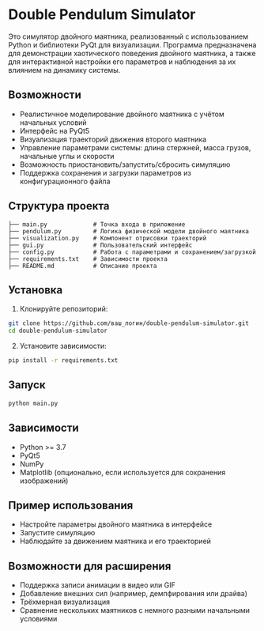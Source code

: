 # Double Pendulum Simulator

Это симулятор двойного маятника, реализованный с использованием Python и библиотеки PyQt для визуализации. Программа предназначена для демонстрации хаотического поведения двойного маятника, а также для интерактивной настройки его параметров и наблюдения за их влиянием на динамику системы.

## Возможности

* Реалистичное моделирование двойного маятника с учётом начальных условий
* Интерфейс на PyQt5
* Визуализация траекторий движения второго маятника
* Управление параметрами системы: длина стержней, масса грузов, начальные углы и скорости
* Возможность приостановить/запустить/сбросить симуляцию
* Поддержка сохранения и загрузки параметров из конфигурационного файла

## Структура проекта

```
├── main.py             # Точка входа в приложение
├── pendulum.py         # Логика физической модели двойного маятника
├── visualization.py    # Компонент отрисовки траекторий
├── gui.py              # Пользовательский интерфейс
├── config.py           # Работа с параметрами и сохранением/загрузкой
├── requirements.txt    # Зависимости проекта
├── README.md           # Описание проекта
```

## Установка

1. Клонируйте репозиторий:

```bash
git clone https://github.com/ваш_логин/double-pendulum-simulator.git
cd double-pendulum-simulator
```

2. Установите зависимости:

```bash
pip install -r requirements.txt
```

## Запуск

```bash
python main.py
```

## Зависимости

* Python >= 3.7
* PyQt5
* NumPy
* Matplotlib (опционально, если используется для сохранения изображений)

## Пример использования

* Настройте параметры двойного маятника в интерфейсе
* Запустите симуляцию
* Наблюдайте за движением маятника и его траекторией

## Возможности для расширения

* Поддержка записи анимации в видео или GIF
* Добавление внешних сил (например, демпфирования или драйва)
* Трёхмерная визуализация
* Сравнение нескольких маятников с немного разными начальными условиями

